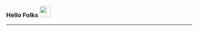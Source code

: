 ### Hello Folks <img src="https://raw.githubusercontent.com/MartinHeinz/MartinHeinz/master/wave.gif" width="30px">
<hr/>

<!--
**rexsimiloluwah/rexsimiloluwah** is a ✨ _special_ ✨ repository because its `README.md` (this file) appears on your GitHub profile.

Here are some ideas to get you started:

- 🔭 I’m currently working on ...
- 🌱 I’m currently learning ...
- 👯 I’m looking to collaborate on ...
- 🤔 I’m looking for help with ...
- 💬 Ask me about ...
- 📫 How to reach me: ...
- 😄 Pronouns: ...
- ⚡ Fun fact: ...
-->
